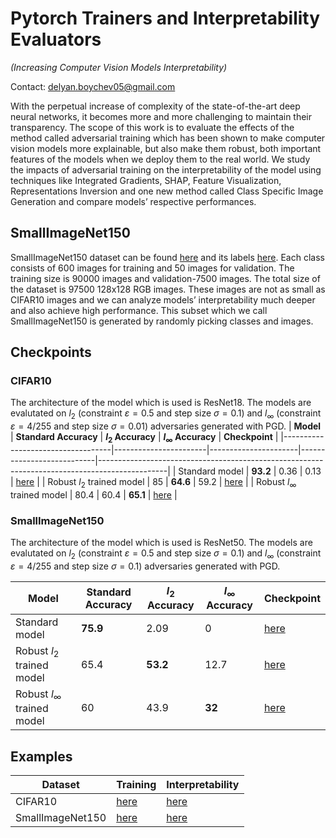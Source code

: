 # Pytorch Trainers and Interpretability Evaluators

_(Increasing Computer Vision Models Interpretability)_

Contact: delyan.boychev05@gmail.com 

With the perpetual increase of complexity of the state-of-the-art deep neural networks, it becomes more
and more challenging to maintain their transparency. The scope of this work is to evaluate the effects
of the method called adversarial training which has been shown to make computer vision models more
explainable, but also make them robust, both important features of the models when we deploy them to
the real world. We study the impacts of adversarial training on the interpretability of the model using
techniques like Integrated Gradients, SHAP, Feature Visualization, Representations Inversion and one
new method called Class Specific Image Generation and compare models’ respective performances.

## SmallImageNet150

SmallImageNet150 dataset can be found [here](https://drive.google.com/file/d/1619V_hLgH3mhZSVCYuYO1G7y0088A1vq/view?usp=sharing) and its labels [here](https://drive.google.com/file/d/1t71KG_u-X-LCAFJ94Kg0pqNBajumEEsu/view?usp=sharing). Each class consists of 600 images for training and 50 images for validation. The training size is 90000 images and validation-7500 images. The total size of the dataset is 97500 128x128 RGB images. These images are not as small as CIFAR10 images and we can analyze models’ interpretability much deeper and also achieve high performance. This subset which we call SmallImageNet150 is generated by randomly picking classes and images.

## Checkpoints

### CIFAR10

The architecture of the model which is used is ResNet18. The models are evalutated on $l_2$ (constraint $\varepsilon = 0.5$ and step size $\sigma = 0.1$) and $l_{\infty}$  (constraint $\varepsilon = 4/255$ and step size $\sigma = 0.01$) adversaries generated with PGD.
| **Model**                         | **Standard Accuracy** | **$l_{2}$ Accuracy** | **$l_{\infty}$ Accuracy** | **Checkpoint**                                                                                |
|-----------------------------------|-----------------------|----------------------|---------------------------|-----------------------------------------------------------------------------------------------|
| Standard model                    | **93.2**              | 0.36                 | 0.13                      | [here](https://drive.google.com/file/d/1--6YSHDUNcwXvnjUgjdOcV_A3bMcHEbD/view?usp=sharing)    |
| Robust $l_{2}$ trained model      | 85                    | **64.6**             | 59.2                      | [here](https://drive.google.com/file/d/1OcvlvVlsC1oMIzZedvf3Zh6Q10kKzoyN/view?usp=sharing)    |
| Robust $l_{\infty}$ trained model | 80.4                  | 60.4                 | **65.1**                  | [here](https://drive.google.com/file/d/1_tI8peJe2hD037CgEzCh2k_wiFpH8tPe/view?usp=share_link) |
### SmallImageNet150

The architecture of the model which is used is ResNet50. The models are evalutated on $l_2$ (constraint $\varepsilon = 0.5$ and step size $\sigma = 0.1$) and $l_{\infty}$  (constraint $\varepsilon = 4/255$ and step size $\sigma = 0.1$) adversaries generated with PGD.

| **Model**                         | **Standard Accuracy** | **$l_{2}$ Accuracy** | **$l_{\infty}$ Accuracy** | **Checkpoint**                                                                             |
|-----------------------------------|-----------------------|----------------------|---------------------------|--------------------------------------------------------------------------------------------|
| Standard model                    | **75.9**              | 2.09                 | 0                         | [here](https://drive.google.com/file/d/1zpHIJ_dPYb6-Seqtbk9YoWSItvdwU-GO/view?usp=sharing) |
| Robust $l_{2}$ trained model      | 65.4                  | **53.2**             | 12.7                      | [here](https://drive.google.com/file/d/1_5bKIy4n0rtbRy0YK64BUblnBqUnISMv/view?usp=sharing) |
| Robust $l_{\infty}$ trained model | 60                    | 43.9                 | **32**                    | [here](https://drive.google.com/file/d/12O5HxjqcSzjt9-mGfapYeZ-nOfsMopIM/view?usp=sharing) |
## Examples

| **Dataset**      | **Training**                                 | **Interpretability**                                    |
| ---------------- | -------------------------------------------- | ------------------------------------------------------- |
| CIFAR10          | [here](./examples/cifar10_train.ipynb)       | [here](./examples/cifar10_interpretability.ipynb)       |
| SmallImageNet150 | [here](./examples/smallimagenet_train.ipynb) | [here](./examples/smallimagenet_interpretability.ipynb) |
